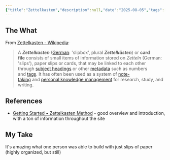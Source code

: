 ```yaml
---
{"title":"Zettelkasten","description":null,"date":"2025-08-05","tags":["PKM"],"dg-publish":true,"created":"2025-08-05 16:40:40","updated":"2025-08-05T16:48:00-04:00","permalink":"/reference/2025/zettelkasten/","dgPassFrontmatter":true,"noteIcon":"3"}
---
```


## The What

From [Zettelkasten - Wikipedia](https://en.wikipedia.org/wiki/Zettelkasten):
> A **_Zettelkasten_** ([German](https://en.wikipedia.org/wiki/German_language "German language"): 'slipbox', plural **_Zettelkästen_**) or **card file** consists of small items of information stored on _Zetteln_ (German: 'slips'), paper slips or cards, that may be linked to each other through [subject headings](https://en.wikipedia.org/wiki/Index_term "Index term") or other [metadata](https://en.wikipedia.org/wiki/Metadata "Metadata") such as numbers and [tags](https://en.wikipedia.org/wiki/Tag_\(metadata\) "Tag (metadata)"). It has often been used as a system of [note-taking](https://en.wikipedia.org/wiki/Note-taking "Note-taking") and [personal knowledge management](https://en.wikipedia.org/wiki/Personal_knowledge_management "Personal knowledge management") for research, study, and writing.

## References
- [Getting Started • Zettelkasten Method](https://zettelkasten.de/overview/) - good overview and introduction, with a ton of information throughout the site
## My Take
It's amazing what one person was able to build with just slips of paper (highly organized, but still)
